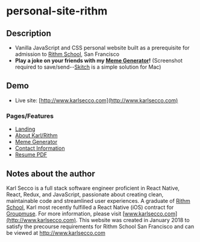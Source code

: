 


# personal-site-rithm

## Description

- Vanilla JavaScript and CSS personal website built as a prerequisite for admission to [Rithm School](https://www.rithmschool.com/), San Francisco
- __Play a joke on your friends with my [Meme Generator](http://www.karlsecco.com/meme.html)!__ (Screenshot required to save/send--[Skitch](https://itunes.apple.com/us/app/skitch-snap-mark-up-share/id425955336?mt=12) is a simple solution for Mac)

## Demo

- Live site: [http://www.karlsecco.com](http://www.karlsecco.com)

### Pages/Features

* [Landing](http://www.karlsecco.com/index.html)
* [About Karl/Rithm](http://www.karlsecco.com/about.html)
* [Meme Generator](http://www.karlsecco.com/meme.html)
* [Contact Information](http://www.karlsecco.com/contact.html)
* [Resume PDF](http://www.karlsecco.com/Karl_Secco_Resume.pdf)

## Notes about the author

Karl Secco is a full stack software engineer proficient in React Native, React, Redux, and JavaScript, passionate about creating clean, maintainable code and streamlined user experiences. A graduate of [Rithm School](https://www.rithmschool.com/), Karl most recently fulfilled a React Native (iOS) contract for [Groupmuse](https://www.groupmuse.com/). For more information, please visit [www.karlsecco.com](http://www.karlsecco.com).
This website was created in January 2018 to satisfy the precourse requirements for Rithm School San Francisco and can be viewed at http://www.karlsecco.com
